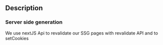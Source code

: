 ## Description

### Server side generation

We use nextJS Api to revalidate our SSG pages with revalidate API and to setCookies
